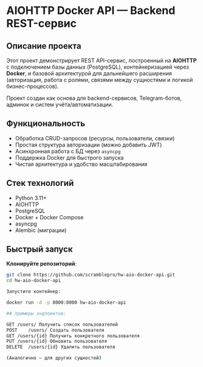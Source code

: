 # AIOHTTP Docker API — Backend REST-сервис

## Описание проекта

Этот проект демонстрирует REST API-сервис, построенный на **AIOHTTP** с подключением базы данных (PostgreSQL), контейнеризацией через **Docker**, и базовой архитектурой для дальнейшего расширения (авторизация, работа с ролями, связями между сущностями и логикой бизнес-процессов).

Проект создан как основа для backend-сервисов, Telegram-ботов, админок и систем учёта/автоматизации.

## Функциональность

-  Обработка CRUD-запросов (ресурсы, пользователи, связки)
-  Простая структура авторизации (можно добавить JWT)
-  Асинхронная работа с БД через `asyncpg`
-  Поддержка Docker для быстрого запуска
-  Чистая архитектура и удобство масштабирования

## Стек технологий

- Python 3.11+
- AIOHTTP
- PostgreSQL
- Docker + Docker Compose
- asyncpg
- Alembic (миграции)

## Быстрый запуск

**Клонируйте репозиторий**:
   ```bash
   git clone https://github.com/scramblepro/hw-aio-docker-api.git
   cd hw-aio-docker-api

Запустите контейнер:

docker run -d -p 8000:8000 hw-aio-docker-api

## примеры эндпоинтов:

GET	/users/	Получить список пользователей
POST	/users/	Создать пользователя
GET	/users/{id}	Получить конкретного пользователя
PUT	/users/{id}	Обновить пользователя
DELETE	/users/{id}	Удалить пользователя

(Аналогично — для других сущностей)


